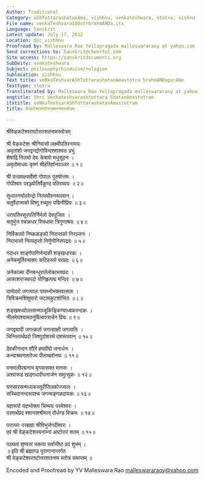 ```yaml
---
Author: Traditional
Category: aShTottarashatanAma, vishhnu, venkateshwara, stotra, vishnu
File name: venkaTeshvara108strbrahmANDa.itx
Language: Sanskrit
Latest update: July 17, 2012
Location: doc_vishhnu
Proofread by: Malleswara Rao Yellapragada malleswararaoy at yahoo.com
Send corrections to: Sanskrit@cheerful.com
Site access: https://sanskritdocuments.org
SubDeity: venkateshwara
Subject: philosophy/hinduism/religion
Sublocation: vishhnu
Text title: veNkaTeshvarAShTottarashatanAmastotra brahmANDapurANe
Texttype: stotra
Transliterated by: Malleswara Rao Yellapragada malleswararaoy at yahoo.com
engtitle: Shri Venkateshvarashtottara ShatanAmastotram
itxtitle: veNkaTeshvarAShTottarashatanAmastotram
title: वेण्कटेश्वराष्टोत्तरशतनामस्तोत्रम्

---
```

  
 श्रीवेङ्कटेश्वराष्टोत्तरशतनामस्तोत्रम्   
  
श्री वेङ्कटेशः श्रीनिवासो लक्ष्मीपतिरनामयः   
अमृतांशो जगद्वन्द्योगोविन्दश्शाश्वतः प्रभुं  
शेषाद्रि निलयो देवः केशवो मधुसूदनः ।  
अमृतोमाधवः कृष्णं श्रीहरिर्ज्ञानपञ्जर ॥ १॥  
  
श्री वत्सवक्षसर्वेशो गोपालः पुरुषोत्तमः ।  
गोपीश्वरः परञ्ज्योतिर्वैकुण्ठ पतिरव्ययः ॥ २॥  
  
सुधातनर्यादवेन्द्रो नित्ययौवनरूपवान् ।  
चतुर्वेदात्मको विष्णु रच्युतः पद्मिनीप्रियः ॥ ३॥  
  
धरापतिस्सुरपतिर्निर्मलो देवपूजितः ।  
चतुर्भुज श्चक्रधर स्त्रिधामा त्रिगुणाश्रयः ॥ ४॥  
  
निर्विकल्पो निष्कळङ्को निरान्तको निरञ्जनः ।  
निराभासो नित्यतृप्तो निर्गुणोनिरुपद्रवः ॥ ५॥  
  
गदाधर शार्ङ्गपाणिर्नन्दकी शङ्खधारकः ।  
अनेकमूर्तिरव्यक्तः कटिहस्तो वरप्रदः ॥ ६॥  
  
अनेकात्मा दीनबन्धुरार्तलोकाभयप्रदः ।  
आकाशराजवरदो योगिहृत्पद्म मन्दिरः ॥ ७॥  
  
दामोदरो जगत्पालः पापघ्नोभक्तवत्सलः ।  
त्रिविक्रमशिंशुमारो जटामकुटशोभितः ॥ ८॥  
  
शङ्खमध्योल्लसन्मञ्जूकिङ्किण्याध्यकरन्दकः ।  
नीलमेघश्यामतनुर्बिल्वपत्रार्चन प्रियः ॥ ९॥  
  
जगद्व्यापी जगत्कर्ता जगत्साक्षी जगत्पतिः ।  
चिन्तितार्थप्रदो जिष्णुर्दाशरथे दशरूपवान् ॥ १०॥  
  
देवकीनन्दन शौरि हयग्रीवो जनार्धनः ।  
कन्याश्रवणतारेज्य पीताम्बरोनघः ॥ ११॥  
  
वनमालीपद्मनाभ मृगयासक्त मानसः ।  
अश्वारूढं खड्गधारीधनार्जन समुत्सुकः ॥ १२॥  
  
घनसारसन्मध्यकस्तूरीतिलकोज्ज्वलः ।  
सच्चिदानन्दरूपश्च जगन्मङ्गळदायकः ॥ १३॥  
  
यज्ञरूपो यज्ञभोक्ता चिन्मयः परमेश्वरः ।  
परमार्थप्रद श्शान्तश्श्रीमान् दोर्धण्ड विक्रमः ॥ १४॥  
  
परात्परः परब्रह्मा श्रीविभुर्जगदीश्वरः ।  
एवं श्री वेङ्कटेशस्यनाम्नां अष्टोत्तरं शतम् ॥ १५॥  
  
पठ्यतां शृण्वतां भक्त्या सर्वाभीष्ट प्रदं शुभम् ।  
॥ इति श्री ब्रह्माण्ड पुराणानान्तर्गत  
श्री वेङ्कटेश्वराष्टोत्तरशतनाम स्तोत्रं समाप्तम् ॥  
  
  
  
Encoded and Proofread by YV Malleswara Rao malleswararaoy@yahoo.com  
  
  
